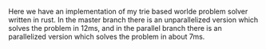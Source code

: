 Here we have an implementation of my trie based worlde problem solver written in rust. 
In the master branch there is an unparallelized version which solves the problem in 12ms, 
and in the parallel branch there is an parallelized version which solves the problem in about 7ms. 
